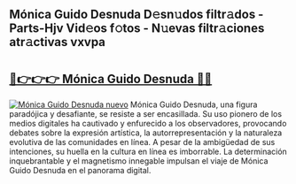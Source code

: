 ## Mónica Guido Desnuda D𝚎sn𝚞dos filtr𝚊dos - Parts-Hjv Vid𝚎os f𝚘tos - N𝚞evas filtr𝚊ciones atr𝚊ctivas vxvpa

# <h2><a href="http://mb0abg.tromn.icu/?c=M%c3%b3nica+Guido+Desnuda">🔗👉👉👉 Mónica Guido Desnuda 🔗🔗</a></h2>

[![Mónica Guido Desnuda nuevo](https://i.imgur.com/pEAQMta.gif)](http://mb0abg.tromn.icu/?c=M%c3%b3nica+Guido+Desnuda)
Mónica Guido Desnuda, una figura paradójica y desafiante, se resiste a ser encasillada. Su uso pionero de los medios digitales ha cautivado y enfurecido a los observadores, provocando debates sobre la expresión artística, la autorrepresentación y la naturaleza evolutiva de las comunidades en línea. A pesar de la ambigüedad de sus intenciones, su huella en la cultura en línea es imborrable. La determinación inquebrantable y el magnetismo innegable impulsan el viaje de Mónica Guido Desnuda en el panorama digital.
